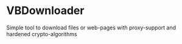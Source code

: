 # VBDownloader
Simple tool to download files or web-pages with proxy-support and hardened crypto-algorithms
